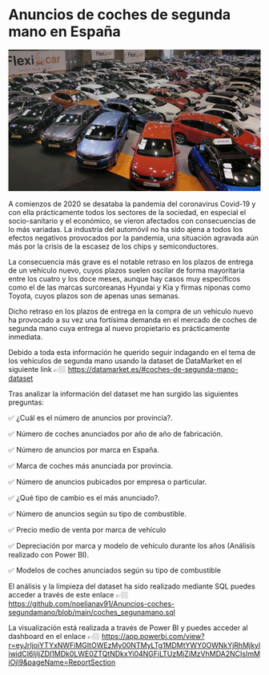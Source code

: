 # Anuncios de coches de segunda mano en España

![Image text](https://github.com/noelianav91/Anuncios-coches-segundamano/blob/main/cochesocasion-1-1.jpg)

A comienzos de 2020 se desataba la pandemia del coronavirus Covid-19 y con ella prácticamente todos los sectores de la sociedad, en especial el socio-sanitario y el económico, se vieron afectados con consecuencias de lo más variadas. La industria del automóvil no ha sido ajena a todos los efectos negativos provocados por la pandemia, una situación agravada aún más por la crisis de la escasez de los chips y semiconductores.

La consecuencia más grave es el notable retraso en los plazos de entrega de un vehículo nuevo, cuyos plazos suelen oscilar de forma mayoritaria entre los cuatro y los doce meses, aunque hay casos muy específicos como el de las marcas surcoreanas Hyundai y Kia y firmas niponas como Toyota, cuyos plazos son de apenas unas semanas.

Dicho retraso en los plazos de entrega en la compra de un vehículo nuevo ha provocado a su vez una fortísima demanda en el mercado de coches de segunda mano cuya entrega al nuevo propietario es prácticamente inmediata. 

Debido a toda esta información he querido seguir indagando en el tema de los vehículos de segunda mano usando la dataset de DataMarket en el siguiente link 👉🏼 https://datamarket.es/#coches-de-segunda-mano-dataset

Tras analizar la información del dataset me han surgido las siguientes preguntas:

✅ ¿Cuál es el número de anuncios por provincia?.

✅ Número de coches anunciados por año de año de fabricación.

✅ Número de anuncios por marca en España.

✅ Marca de coches más anunciada por provincia.

✅ Número de anuncios pubicados por empresa o particular.

✅ ¿Qué tipo de cambio es el más anunciado?.

✅ Número de anuncios según su tipo de combustible.

✅ Precio medio de venta por marca de vehículo

✅ Depreciación por marca y modelo de vehículo durante los años (Análisis realizado con Power BI).

✅ Modelos de coches anunciados según su tipo de combustible

El análisis y la limpieza del dataset ha sido realizado mediante SQL puedes acceder a través de este enlace 👉🏼 https://github.com/noelianav91/Anuncios-coches-segundamano/blob/main/coches_segunamano.sql

La visualización está realizada a través de Power BI y puedes acceder al dashboard en el enlace 👉🏼 https://app.powerbi.com/view?r=eyJrIjoiYTYxNWFiMGItOWEzMy00NTMyLTg1MDMtYWY0OWNkYjRhMjkyIiwidCI6IjljZDI1MDk0LWE0ZTQtNDkxYi04NGFiLTUzMjZiMzVhMDA2NCIsImMiOjl9&pageName=ReportSection
